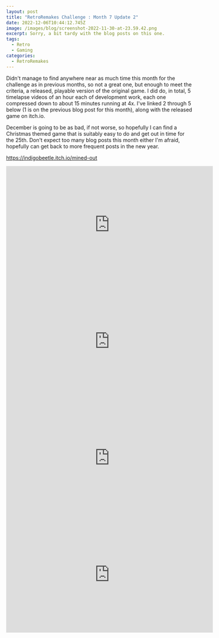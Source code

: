 ```yaml
---
layout: post
title: "RetroRemakes Challenge : Month 7 Update 2"
date: 2022-12-06T10:44:12.745Z
image: /images/blog/screenshot-2022-11-30-at-23.59.42.png
excerpt: Sorry, a bit tardy with the blog posts on this one.
tags:
  - Retro
  - Gaming
categories:
  - RetroRemakes
---
```

Didn't manage to find anywhere near as much time this month for the challenge as in previous months, so not a great one, but enough to meet the criteria, a released, playable version of the original game. I did do, in total, 5 timelapse videos of an hour each of development work, each one compressed down to about 15 minutes running at 4x. I've linked 2 through 5 below (1 is on the previous blog post for this month), along with the released game on itch.io.

December is going to be as bad, if not worse, so hopefully I can find a Christmas themed game that is suitably easy to do and get out in time for the 25th. Don't expect too many blog posts this month either I'm afraid, hopefully can get back to more frequent posts in the new year.

<https://indigobeetle.itch.io/mined-out>

<iframe width="560" height="315" src="https://www.youtube.com/embed/oT3inPyJs2U" title="YouTube video player" frameborder="0" allow="accelerometer; autoplay; clipboard-write; encrypted-media; gyroscope; picture-in-picture" allowfullscreen></iframe>

<iframe width="560" height="315" src="https://www.youtube.com/embed/TaSY1NMlLrE" title="YouTube video player" frameborder="0" allow="accelerometer; autoplay; clipboard-write; encrypted-media; gyroscope; picture-in-picture" allowfullscreen></iframe>

<iframe width="560" height="315" src="https://www.youtube.com/embed/PuTiTUx4P2k" title="YouTube video player" frameborder="0" allow="accelerometer; autoplay; clipboard-write; encrypted-media; gyroscope; picture-in-picture" allowfullscreen></iframe>

<iframe width="560" height="315" src="https://www.youtube.com/embed/HUkDpz4KIN4" title="YouTube video player" frameborder="0" allow="accelerometer; autoplay; clipboard-write; encrypted-media; gyroscope; picture-in-picture" allowfullscreen></iframe>